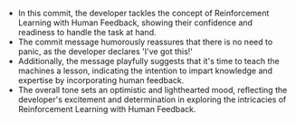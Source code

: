 - In this commit, the developer tackles the concept of Reinforcement Learning with Human Feedback, showing their confidence and readiness to handle the task at hand.
- The commit message humorously reassures that there is no need to panic, as the developer declares 'I've got this!' 
- Additionally, the message playfully suggests that it's time to teach the machines a lesson, indicating the intention to impart knowledge and expertise by incorporating human feedback.
- The overall tone sets an optimistic and lighthearted mood, reflecting the developer's excitement and determination in exploring the intricacies of Reinforcement Learning with Human Feedback.